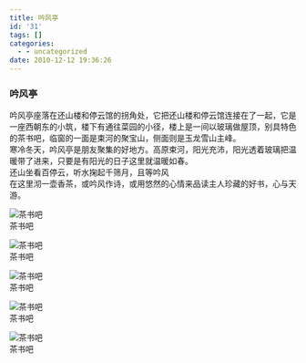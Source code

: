 ```yaml
---
title: 吟风亭
id: '31'
tags: []
categories:
  - - uncategorized
date: 2010-12-12 19:36:26
---
```


### 吟风亭

吟风亭座落在还山楼和停云馆的拐角处，它把还山楼和停云馆连接在了一起，它是一座西朝东的小筑，楼下有通往菜园的小径，楼上是一间以玻璃做屋顶，别具特色的茶书吧，临窗的一面是束河的聚宝山，侧面则是玉龙雪山主峰。  
寒冷冬天，吟风亭是朋友聚集的好地方。高原束河，阳光充沛，阳光透着玻璃把温暖带了进来，只要是有阳光的日子这里就温暖如春。  
还山坐看百停云，听水掬起千筛月，且等吟风  
在这里沏一壶香茶，或吟风作诗，或用悠然的心情来品读主人珍藏的好书，心与天游。

![](upfile/yinfengting/01.jpg "茶书吧")  
茶书吧

![](upfile/yinfengting/02.jpg "茶书吧")  
茶书吧

![](upfile/yinfengting/03.jpg "茶书吧")  
茶书吧

![](upfile/yinfengting/04.jpg "茶书吧")  
茶书吧

![](upfile/yinfengting/05.jpg "茶书吧")  
茶书吧
